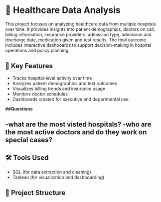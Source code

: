 # 🏥 Healthcare Data Analysis

This project focuses on analyzing healthcare data from multiple hospitals over time. It provides insights into patient demographics, doctors on call, billing information, insurance providers, admission type, admission and discharge date, medication given and test results. The final outcome includes interactive dashboards to support decision-making in hospital operations and policy planning.

## 📌 Key Features

- Tracks hospital-level activity over time
- Analyzes patient demographics and test outcomes
- Visualizes billing trends and insurance usage
- Monitors doctor schedules
- Dashboards created for executive and departmental use


**##Questions**

-what are the most visted hospitals?
-who are the most active doctors and do they work on special cases?
-

## 🛠️ Tools Used

- SQL (for data extraction and cleaning)
- Tableau (for visualization and dashboarding)

## 📁 Project Structure

